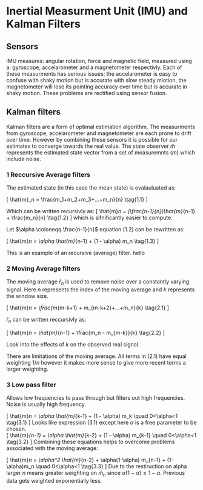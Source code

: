 # Inertial Measurment Unit (IMU) and Kalman Filters



## Sensors

IMU measures: angular rotation, force and magnetic field, measured using a: gyroscope, accelarometer and a magnetometer respectivly. Each of these measurments has serious issues: the accelarometer is easy to confuse with shaky motion but is accurate with slow steady miotion, the magnetometer will lose its pointing accuracy over time but is accurate in shaky motion. These problems are rectified using sensor fusion.

## Kalman filters

Kalman filters are a form of optimal estimation algorithm. The measurments from gyroscope, accelarometer and magnetometer are each prone to drift over time. However by combining these sensors it is possible for our estimates to converge towards the real value. The state observer $\hat{m}$ represents the estimated state vector from a set of measuremnts ($m$) which include noise. 

### 1 Reccursive Average filters

The estimated state (in this case the mean state) is evalauluated as:

\[ 
    \hat{m}_n = \frac{m_1+m_2+m_3+...+m_n}{n} \tag{1.1}
\] 


Which can be written recursivly as:
\[ 
    \hat{m}_n = (\frac{n-1}{n})\hat{m}_{n-1} + \frac{m_n}{n} \tag{1.2}
\]
which is sifnificantly easier to compute.

Let $\alpha \coloneqq \frac{n-1}{n}$ equation (1.2) can be rewritten as:

\[
    \hat{m}_n = \alpha \hat{m}_{n-1} + (1 - \alpha) m_n \tag{1.3}
\]

This is an example of an recursive (average) filter. hello

### 2 Moving Average filters

The moving average $\hat{r}_n$ is used to remove noise over a constantly varying signal. Here $n$ represents the index of the moving average and $k$ represents the window size.

\[
    \hat{m}_n = \frac{m_{m-k+1} + m_{m-k+2}+...+m_n}{k} \tag{2.1}
\]

$\hat{r}_n$ can be written reccursivly as:

\[
    \hat{m}_n = \hat{m}_{n-1} + \frac{m_n - m_{m-k}}{k} \tag{2.2}
\]

Look into the effects of $k$ on the observed real signal.

There are limitations of the moving average. All terms in $(2.1)$ have equal weighting $1/n$ however it makes more sense to give more recent terms a larger weighting.

### 3 Low pass filter

Allows low frequencies to pass through but filters out high frequencies. Noise is usually high frequency. 

\[
    \hat{m}_n = \alpha \hat{m}_{k-1} + (1 - \alpha) m_k \quad 0<\alpha<1 \tag{3.1} 
\]
Looks like expression (3.1) except here $\alpha$ is a free parameter to be chosen.  
\[
    \hat{m}_{n-1} = \alpha \hat{m}_{k-2} + (1 - \alpha) m_{k-1} \quad 0<\alpha<1 \tag{3.2}
\]
Combining these equations helps to overcome problems associated with the moving average:

\[
    \hat{m}_n = \alpha^2 \hat{m}_{n-2} + \alpha(1-\alpha) m_{n-1} + (1-\alpha)m_n \quad 0<\alpha<1 \tag{3.3}
\]
Due to the restiruction on alpha larger $n$ means greater weighting on $\hat{m}_n$ since $\alpha(1-\alpha)\leq 1-\alpha$. Previous data gets weighted exponentially less. 








